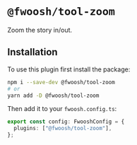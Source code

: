 # `@fwoosh/tool-zoom`

Zoom the story in/out.

## Installation

To use this plugin first install the package:

```sh
npm i --save-dev @fwoosh/tool-zoom
# or
yarn add -D @fwoosh/tool-zoom
```

Then add it to your `fwoosh.config.ts`:

```ts fwoosh.config.ts
export const config: FwooshConfig = {
  plugins: ["@fwoosh/tool-zoom"],
};
```
